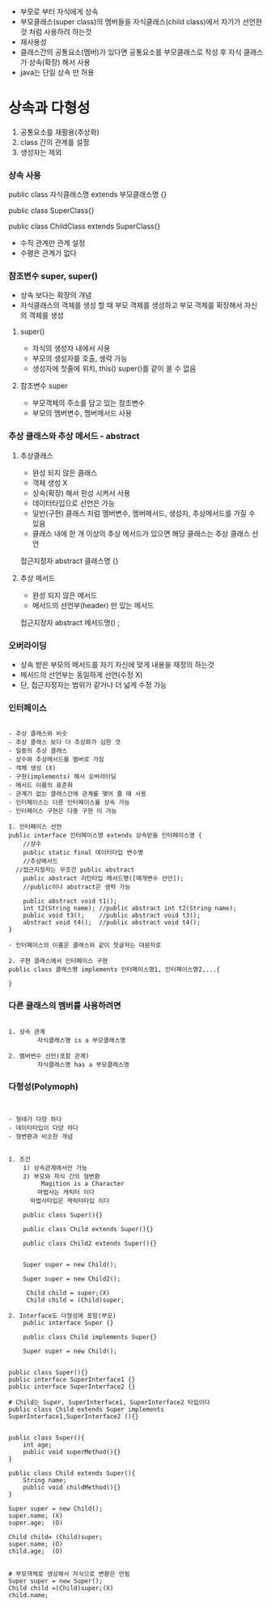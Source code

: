 ###

- 부모로 부터 자식에게 상속
- 부모클래스(super class)의 멤버들을 자식클래스(child class)에서 자기가 선언한 것 처럼 사용하려 하는것
- 재사용성
- 클래스간의 공통요소(멤버)가 있다면 공통요소를 부모클래스로 작성 후 자식 클래스가 상속(확장) 해서 사용
- java는 단일 상속 만 허용

# 상속과 다형성

1. 공통요소를 재활용(추상화)
2. class 간의 관계를 설정
3. 생성자는 제외


### 상속 사용

public class 자식클래스명 extends 부모클래스명 {}

public class SuperClass{}

public class ChildClass extends SuperClass{}

- 수직 관계만 관계 설정
- 수평은 관계가 없다


### 참조변수 super, super()

- 상속 보다는 확장의 개념
- 자식클래스의 객체를 생성 할 때 부모 객체를 생성하고 부모 객체를 확장해서 자신의 객체를 생성

1. super()
	- 자식의 생성자 내에서 사용
	- 부모의 생성자를 호출, 생략 가능
	- 생성자에 첫줄에 위치, this() super()를 같이 쓸 수 없음

2. 참조변수 super
	- 부모객체의 주소를 담고 있는 참조변수
	- 부모의 멤버변수, 멤버메서드 사용


### 추상 클래스와 추상 메서드 - abstract

1. 추상클래스
	- 완성 되지 않은 클래스
	- 객체 생성 X
	- 상속(확장) 해서 완성 시켜서 사용
	- 데이터타입으로 선언은 가능 
	- 일반(구현) 클래스 처럼 멤버변수, 멤버메서드, 생성자, 추상메서드를 가질 수 있음
	- 클래스 내에 한 개 이상의 추상 메서드가 있으면 해당 클래스는 추상 클래스 선언

	접근지정자 abstract 클래스명 {}

2. 추상 메서드
	- 완성 되지 않은 메서드
	- 메서드의 선언부(header) 만 있는 메서드

	접근지정자 abstract 메서드명() ;

### 오버라이딩

- 상속 받은 부모의 메서드를 자기 자신에 맞게 내용을 재정의 하는것
- 메서드의 선언부는 동일하게 선언(수정 X)
- 단, 접근지정자는 범위가 같거나 더 넓게 수정 가능

### 인터페이스

```

- 추상 클래스와 비슷
- 추상 클래스 보다 더 추상화가 심한 것
- 일종의 추상 클래스
- 상수와 추상메서드를 멤버로 가짐
- 객체 생성 (X)
- 구현(implements) 해서 오버라이딩 
- 메서드 이름의 표준화
- 관계가 없는 클래스간에 관계를 맺어 줄 때 사용
- 인터페이스는 다른 인터페이스를 상속 가능
- 인터페이스 구현은 다중 구현 이 가능

1. 인터페이스 선언
public interface 인터페이스명 extends 상속받을 인터페이스명 {
	//상수
	public static final 데이터타입 변수명
	//추상메서드
  //접근지정자는 무조건 public abstract
	public abstract 리턴타입 메서드명([매개변수 선언]);
	//public이나 abstract은 생략 가능

	public abstract void t1();
	int t2(String name); //public abstract int t2(String name);
	public void t3();    //public abstract void t3();
	abstract void t4();  //public abstract void t4();
}

- 인터페이스의 이름은 클래스와 같이 첫글자는 대문자로

2. 구현 클래스에서 인터페이스 구현
public class 클래스명 implements 인터페이스명1, 인터페이스명2,...{

}

```


### 다른 클래스의 멤버를 사용하려면

```

1. 상속 관계
		자식클래스명 is a 부모클래스명

2. 멤버변수 선언(포함 관계)
		자식클래스명 has a 부모클래스명

```

### 다형성(Polymoph)

```


- 형태가 다양 하다
- 데이터타입이 다양 하다
- 형변환과 비슷한 개념


1. 조건
	1) 상속관계에서만 가능
	2) 부모와 자식 간의 형변환
		 Magition is a Character
		마법사는 캐릭터 이다
	  마법사타입은 캐릭터타입 이다

	public class Super(){}

	public class Child extends Super(){}

	public class Child2 extends Super(){}


	Super super = new Child();

	Super super = new Child2();

	 Child child = super;(X)
	 Child child = (Child)super;

2. Interface도 다형성에 포함(부모)
	public interface Super {}

	public class Child implements Super{}

	Super super = new Child();


public class Super(){}
public interface SuperInterface1 {}
public interface SuperInterface2 {}

# Child는 Super, SuperInterface1, SuperInterface2 타입이다
public class Child extends Super implements SuperInterface1,SuperInterface2 (){}


public class Super(){
	int age;
	public void superMethod(){}
}

public class Child extends Super(){
	String name;
	public void childMethod(){}
}

Super super = new Child();
super.name; (X)
super.age;  (O)

Child child= (Child)super;
super.name; (O)
child.age;  (O)


# 부모객체로 생성해서 자식으로 변환은 안됨
Super super = new Super();
Child child =(Child)super;(X)
child.name;





```